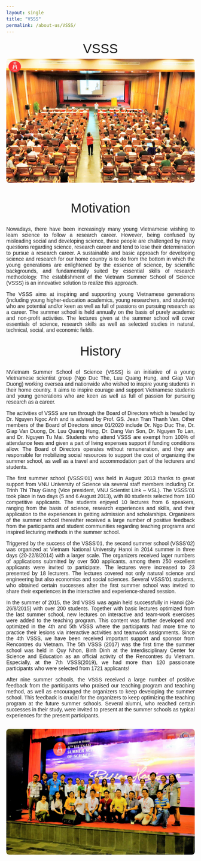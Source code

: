 ```yaml
---
layout: single
title: "VSSS"
permalink: /about-us/VSSS/
---
```


<style>
  .home-container {
    text-align: center;
    font-family: sans-serif;
  }
  .main-heading {
    font-size: 2.5em;
    text-align: center;
    margin-top: 0.5em;
    margin-bottom: 0.2em;
  }
  .sub-heading {
    font-size: 1.2em;
    margin-bottom: 0.5em;
  }
  .date-location {
    margin-bottom: 1.5em;
  }
  .nav-button {
    display: inline-block;
    padding: 10px 20px;
    margin: 0 10px 20px 10px;
    background-color: #007bff;
    color: white;
    text-decoration: none;
    border-radius: 5px;
    border: none;
    cursor: pointer;
    font-size: 1em;
  }
  .nav-button:hover {
    background-color: #0056b3;
  }
  .home-image {
    max-width: 100%;
    height: auto;
    border-radius: 8px;
    margin-bottom: 2em;
  }
  .section {
    margin: 2em 0;
    text-align: justify;
  }
  .section img {
     max-width: 100%;
     height: auto;
     border-radius: 8px;
  }
  .section-button {
     margin-top: 1em;
  }
  .section ul {
     list-style-position: inside;
     text-align: justify;
     margin-bottom: 1.5em;
  }
  .section li {
     margin-bottom: 0.75em;
  }
  .numbered-list {
     list-style: none;          /* Remove default numbering */
     counter-reset: my-counter; /* Initialize a counter */
}
.numbered-list li::before {
     counter-increment: my-counter; /* Increment the counter for each list item */
     content: "(" counter(my-counter) ") "; /* Display the counter with parentheses */
     margin-right: 5px;      /* Add some space after the number */
     margin-bottom: 1.5em
}
</style>

<div class="home-container">
    <div class = "main-heading" >
        VSSS
    </div>
    <img src="ourjourney.jpeg" alt="Students and lecturers at a past VSSS event" class="home-image">
    <div class = "main-heading" >
        Motivation
    </div>
    <div class = "section">
        <p>
            Nowadays, there have been increasingly many young Vietnamese wishing to learn science to follow a research career. However, being confused by misleading social and developing science, these people are challenged by many questions regarding science, research career and tend to lose their determination to pursue a research career. A sustainable and basic approach for developing science and research for our home country is to do from the bottom in which the young generations are enlightened by the essence of science, by scientific backgrounds, and fundamentally suited by essential skills of research methodology. The establishment of the Vietnam Summer School of Science (VSSS) is an innovative solution to realize this approach.
        </p>
        <p>
            The VSSS aims at inspiring and supporting young Vietnamese generations (including young higher-education academics, young researchers, and students) who are potential and/or keen as well as full of passions on pursuing research as a career. The summer school is held annually on the basis of purely academic and non-profit activities. The lectures given at the summer school will cover essentials of science, research skills as well as selected studies in natural, technical, social, and economic fields.
        </p>
    </div>
    <div class = "main-heading" >
        History
    </div>
    <div class = "section">
        <p>
            NVietnam Summer School of Science (VSSS) is an initiative of a young Vietnamese scientist group (Ngo Duc The, Luu Quang Hung, and Giap Van Duong) working oversea and nationwide who wished to inspire young students in their home country. It aims to inspire courage and support Vietnamese students and young generations who are keen as well as full of passion for pursuing research as a career.
        </p>
        <p>
            The activities of VSSS are run through the Board of Directors which is headed by Dr. Nguyen Ngoc Anh and is advised by Prof. GS. Jean Tran Thanh Van. Other members of the Board of Directors since 01/2020 include Dr. Ngo Duc The, Dr. Giap Van Duong, Dr. Luu Quang Hung, Dr. Dang Van Son, Dr. Nguyen To Lan, and Dr. Nguyen Tu Mai. Students who attend VSSS are exempt from 100% of attendance fees and given a part of living expenses support if funding conditions allow. The Board of Directors operates without remuneration, and they are responsible for mobilizing social resources to support the cost of organizing the summer school, as well as a travel and accommodation part of the lecturers and students.
        </p>
        <p>
            The first summer school (VSSS’01) was held in August 2013 thanks to great support from VNU University of Science via several staff members including Dr. Trinh Thi Thuy Giang (Vice president, VNU Scientist Link – VSL). The VSSS’01 took place in two days (5 and 6 August 2013), with 80 students selected from 180 competitive applicants. The students enjoyed 10 lectures from 6 speakers, ranging from the basis of science, research experiences and skills, and their application to the experiences in getting admission and scholarships. Organizers of the summer school thereafter received a large number of positive feedback from the participants and student communities regarding teaching programs and inspired lecturing methods in the summer school.
        </p>
        <p>
            Triggered by the success of the VSSS’01, the second summer school (VSSS’02) was organized at Vietnam National University Hanoi in 2014 summer in three days (20-22/8/2014) with a larger scale. The organizers received lager numbers of applications submitted by over 500 applicants, among them 250 excellent applicants were invited to participate. The lectures were increased to 23 presented by 18 lecturers. The lectures covered not only natural science and engineering but also economics and social sciences. Several VSSS’01 students, who obtained certain successes after the first summer school was invited to share their experiences in the interactive and experience-shared session.
        </p>
        <p>
            In the summer of 2015, the 3rd VSSS was again held successfully in Hanoi (24-26/8/2015) with over 200 students. Together with basic lectures optimized from the last summer school, new lectures on interactive and team-work exercises were added to the teaching program. This content was further developed and optimized in the 4th and 5th VSSS where the participants had more time to practice their lesions via interactive activities and teamwork assignments. Since the 4th VSSS, we have been received important support and sponsor from Rencontres du Vietnam. The 5th VSSS (2017) was the first time the summer school was held in Quy Nhon, Binh Dinh at the Interdisciplinary Center for Science and Education as an official activity of the Rencontres du Vietnam. Especially, at the 7th VSSS(2019), we had more than 120 passionate participants who were selected from 1721 applicants!
        </p>
        <p>
            After nine summer schools, the VSSS received a large number of positive feedback from the participants who praised our teaching program and teaching method, as well as encouraged the organizers to keep developing the summer school. This feedback is crucial for the organizers to keep optimizing the teaching program at the future summer schools. Several alumni, who reached certain successes in their study, were invited to present at the summer schools as typical experiences for the present participants.
        </p>
    </div>
    <img src="vsss_1.jpg" alt="Students and lecturers at the 6th VSSS" class="home-image">
</div>
